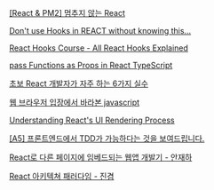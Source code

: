 



[[React & PM2] 멈추지 않는 React](https://www.youtube.com/watch?v=3yBL5F63wrs&list=PLiLLi47PCMPjvVIba_5Tzl--QqblJkpnZ&index=21&ab_channel=%EC%A0%9C%EC%9E%84%EC%93%B0Dev)
<br/>

[Don't use Hooks in REACT without knowing this...](https://www.youtube.com/watch?v=NZEUDJvpQMM&list=PLiLLi47PCMPjvVIba_5Tzl--QqblJkpnZ&index=47&ab_channel=SonnySangha)
<br/>

[React Hooks Course - All React Hooks Explained](https://www.youtube.com/watch?v=LlvBzyy-558&list=PLiLLi47PCMPjvVIba_5Tzl--QqblJkpnZ&index=52&ab_channel=PedroTech)
<br/>

[pass Functions as Props in React TypeScript](https://bobbyhadz.com/blog/react-typescript-pass-function-as-prop)
<br/>

[초보 React 개발자가 자주 하는 6가지 실수](https://www.youtube.com/watch?v=KxHOHg5raQ4&list=PLiLLi47PCMPjvVIba_5Tzl--QqblJkpnZ&index=127&ab_channel=%EC%BD%94%EB%94%A9%EC%95%99%EB%A7%88)
<br/>

[웹 브라우저 입장에서 바라본 javascript](https://www.youtube.com/watch?v=bea6-UtoP-g&list=PLiLLi47PCMPjvVIba_5Tzl--QqblJkpnZ&index=130&ab_channel=%EB%91%90%EC%9B%90%EC%9D%B4Doowonee)
<br/>

[Understanding React's UI Rendering Process](https://www.youtube.com/watch?v=i793Qm6kv3U&list=PLiLLi47PCMPjvVIba_5Tzl--QqblJkpnZ&index=131&ab_channel=CrossComm%2CInc.)
<br/>

[[A5] 프론트엔드에서 TDD가 가능하다는 것을 보여드립니다.](https://www.youtube.com/watch?v=L1dtkLeIz-M&list=PLiLLi47PCMPjvVIba_5Tzl--QqblJkpnZ&index=139&ab_channel=FEConfKorea)
<br/>

[React로 다른 페이지에 임베드되는 웹앱 개발기 - 안재하](https://www.youtube.com/watch?v=AnXU3cG2giw&list=PLiLLi47PCMPjvVIba_5Tzl--QqblJkpnZ&index=158&ab_channel=DongwooGim)
<br/>

[React 아키텍쳐 패러다임 - 진겸](https://www.youtube.com/watch?v=NvzSWrOIvVw&list=PLiLLi47PCMPjvVIba_5Tzl--QqblJkpnZ&index=161&ab_channel=DongwooGim)
<br/>
[]()
<br/>
[]()
<br/>
[]()
<br/>